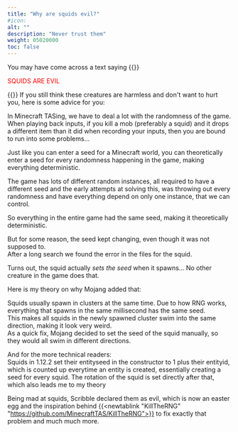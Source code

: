 ```yaml
---
title: "Why are squids evil?"
#icon:
alt: ""
description: "Never trust them"
weight: 05020000
toc: false
---
```

You may have come across a text saying
{{<rawhtml>}}
<p style="color:red;">SQUIDS ARE EVIL</p>
{{</rawhtml>}}
If you still think these creatures are harmless and don't want to hurt you, here is some advice for you:

In Minecraft TASing, we have to deal a lot with the randomness of the game.
When playing back inputs, if you kill a mob (preferably a squid) and it drops a different item than it did when recording your inputs, then you are bound to run into some problems...

Just like you can enter a seed for a Minecraft world, you can theoretically enter a seed for every randomness happening in the game, making everything deterministic.

The game has lots of different random instances, all required to have a different seed and the early attempts at solving this, was throwing out every randomness and have everything depend on only one instance, that we can control.

So everything in the entire game had the same seed, making it theoretically deterministic.

But for some reason, the seed kept changing, even though it was not supposed to.  
After a long search we found the error in the files for the squid.  

Turns out, the squid actually *sets the seed* when it spawns... No other creature in the game does that.

Here is my theory on why Mojang added that:  

Squids usually spawn in clusters at the same time. Due to how RNG works, everything that spawns in the same millisecond has the same seed.  
This makes all squids in the newly spawned cluster swim into the same direction, making it look very weird.  
As a quick fix, Mojang decided to set the seed of the squid manually, so they would all swim in different directions.

And for the more technical readers:  
Squids in 1.12.2 set their entityseed in the constructor to 1 plus their entityid, which is counted up everytime an entity is created, essentially creating a seed for every squid. The rotation of the squid is set directly after that, which also leads me to my theory

Being mad at squids, Scribble declared them as evil, which is now an easter egg and the inspiration behind {{<newtablink "KillTheRNG" "https://github.com/MinecraftTAS/KillTheRNG">}} to fix exactly that problem and much much more.